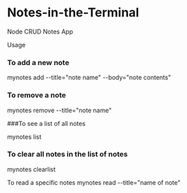 # Notes-in-the-Terminal
Node CRUD Notes App 

Usage

### To add a new note

mynotes add --title="note name" --body="note contents"



### To remove a note

mynotes remove --title="note name"



###To see a list of all notes 

mynotes list



### To clear all notes in the list of notes

mynotes clearlist


To read a specific notes
mynotes read --title="name of note"
